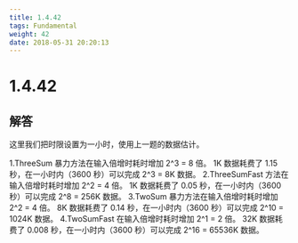 ```yaml
---
title: 1.4.42
tags: Fundamental
weight: 42
date: 2018-05-31 20:20:13
---
```


# 1.4.42


## 解答

这里我们把时限设置为一小时，使用上一题的数据估计。

1.ThreeSum 暴力方法在输入倍增时耗时增加 2^3 = 8 倍。
1K 数据耗费了 1.15 秒，在一小时内（3600 秒）可以完成 2^3 = 8K 数据。
2.ThreeSumFast 方法在输入倍增时耗时增加 2^2 = 4 倍。
1K 数据耗费了 0.05 秒，在一小时内（3600 秒）可以完成 2^8 = 256K 数据。
3.TwoSum 暴力方法在输入倍增时耗时增加 2^2 = 4 倍。
8K 数据耗费了 0.14 秒，在一小时内（3600 秒）可以完成 2^10 = 1024K 数据。
4.TwoSumFast 在输入倍增时耗时增加 2^1 = 2 倍。
32K 数据耗费了 0.008 秒，在一小时内（3600 秒）可以完成 2^16 = 65536K 数据。
